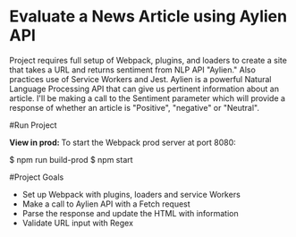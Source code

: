 # Evaluate a News Article using Aylien API

Project requires full setup of Webpack, plugins, and loaders to create a site that takes a URL and returns sentiment from NLP API "Aylien." Also practices use of Service Workers and Jest. Aylien is a powerful Natural Language Processing API that can give us pertinent information about an article. I'll be making a call to the Sentiment parameter which will provide a response of whether an article is "Positive", "negative" or "Neutral".

#Run Project

<b> View in prod: </b>
To start the Webpack prod server at port 8080:

$ npm run build-prod
$ npm start

#Project Goals

- Set up Webpack with plugins, loaders and service Workers
- Make a call to Aylien API with a Fetch request
- Parse the response and update the HTML with information
- Validate URL input with Regex
